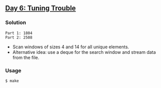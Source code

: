 ## [Day 6: Tuning Trouble](https://adventofcode.com/2022/day/6)

### Solution
```
Part 1: 1804
Part 2: 2508
```
- Scan windows of sizes 4 and 14 for all unique elements.
- Alternative idea: use a deque for the search window and stream data from the file.

### Usage
```
$ make
```
